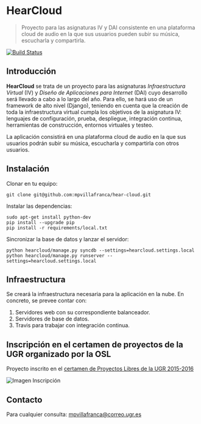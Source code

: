 # HearCloud

> Proyecto para las asignaturas IV y DAI consistente en una plataforma cloud de audio en la que sus usuarios pueden subir su música, escucharla y compartirla.

[![Build Status](https://travis-ci.org/mpvillafranca/hear-cloud.svg?branch=master)](https://travis-ci.org/mpvillafranca/hear-cloud)

## Introducción
**HearCloud** se trata de un proyecto para las asignaturas *Infraestructura Virtual* (IV) y *Diseño de Aplicaciones para Internet* (DAI) cuyo desarrollo será llevado a cabo a lo largo del año. Para ello, se hará uso de un framework de alto nivel (Django), teniendo en cuenta que la creación de toda la infraestructura virtual cumpla los objetivos de la asignatura IV: lenguajes de configuración, prueba, despliegue, integración continua, herramientas de construcción, entornos virtuales y testeo.

La aplicación consistirá en una plataforma cloud de audio en la que sus usuarios podrán subir su música, escucharla y compartirla con otros usuarios.

## Instalación

Clonar en tu equipo:

    git clone git@github.com:mpvillafranca/hear-cloud.git

Instalar las dependencias:

    sudo apt-get install python-dev
    pip install --upgrade pip
    pip install -r requirements/local.txt

Sincronizar la base de datos y lanzar el servidor:

    python hearcloud/manage.py syncdb --settings=hearcloud.settings.local
    python hearcloud/manage.py runserver --settings=hearcloud.settings.local

## Infraestructura
Se creará la infraestructura necesaria para la aplicación en la nube. En concreto, se prevee contar con:

1. Servidores web con su correspondiente balanceador.
2. Servidores de base de datos.
3. Travis para trabajar con integración continua.

## Inscripción en el certamen de proyectos de la UGR organizado por la OSL

Proyecto inscrito en el [certamen de Proyectos Libres de la UGR 2015-2016](http://osl.ugr.es/bases-de-los-premios-a-proyectos-libres-de-la-ugr/)

![Imagen Inscripción](http://oi61.tinypic.com/k03vyc.jpg)

## Contacto
Para cualquier consulta: mpvillafranca@correo.ugr.es
